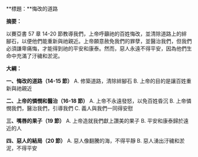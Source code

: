 **標題：**悔改的道路

**摘要：**

以賽亞書 57 章 14-20 節教導我們，上帝呼籲祂的百姓悔改，並清除道路上的絆腳石，以便他們能重新與祂親近。上帝願意赦免我們的罪孽，並醫治我們，但我們必須謙卑痛悔，才能得到祂的平安和康泰。然而，惡人永遠不得平安，因為他們生命中充滿了汙穢和淤泥。

**大綱：**

**一、悔改的道路（14-15 節）**
    A. 修築道路，清除絆腳石
    B. 上帝的目的是讓百姓重新與祂親近

**二、上帝的憐憫和醫治（16-18 節）**
    A. 上帝不永遠發怒，以免百姓昏沉
    B. 上帝憐憫我們，醫治我們，引導我們
    C. 義人與我們一同得安慰

**三、嘴唇的果子（19 節）**
    A. 上帝造就我們獻上讚美的果子
    B. 平安和康泰歸於遠近的人

**四、惡人的結局（20 節）**
    A. 惡人像翻騰的海，不得平靜
    B. 惡人湧出汙穢和淤泥，不得平安